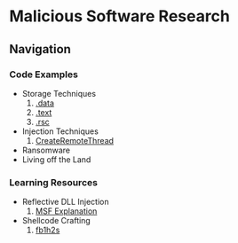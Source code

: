 # Malicious Software Research
## Navigation
### **Code Examples**
- Storage Techniques  
  1. <a href="https://github.com/0xvpr/MWD/blob/main/storage-techniques/1.data/main.c">.data</a>
  2. <a href="https://github.com/0xvpr/MWD/blob/main/storage-techniques/2.text/main.c">.text</a>
  3. <a href="https://github.com/0xvpr/MWD/blob/main/storage-techniques/3.rsc/main.c">.rsc</a>  
- Injection Techniques  
  1. <a href="https://github.com/0xvpr/MWD/blob/main/injection-techniques/1.crt/main.c">CreateRemoteThread</a>
- Ransomware  
- Living off the Land  
### **Learning Resources**
- Reflective DLL Injection  
  1. <a href="https://github.com/rapid7/metasploit-framework/wiki/Using-ReflectiveDll-Injection">MSF Explanation</a>  
- Shellcode Crafting  
  1. <a href="https://www.exploit-db.com/docs/english/13610-building-your-own-ud-shellcodes-part-1.pdf">fb1h2s</a>
